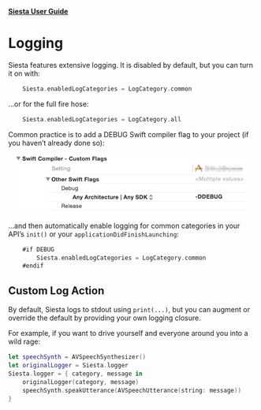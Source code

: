 **[Siesta User Guide](https://github.com/bustoutsolutions/siesta/blob/master/Docs/index.md)**

# Logging

Siesta features extensive logging. It is disabled by default, but you can turn it on with:

```swift
    Siesta.enabledLogCategories = LogCategory.common
```

…or for the full fire hose:

```swift
    Siesta.enabledLogCategories = LogCategory.all
```

Common practice is to add a DEBUG Swift compiler flag to your project (if you haven’t already done so):

<p align="center"><img alt="Build Settings → Swift Compiler Flags - Custom Flags → Other Swift Flags → Debug → -DDEBUG" src="images/debug-flag@2x.png" width=482 height=120></p>

…and then automatically enable logging for common categories in your API’s `init()` or your `applicationDidFinishLaunching`:

```swift
    #if DEBUG
        Siesta.enabledLogCategories = LogCategory.common
    #endif
```

## Custom Log Action

By default, Siesta logs to stdout using `print(...)`, but you can augment or override the default by providing your own logging closure.

For example, if you want to drive yourself and everyone around you into a wild rage:

```swift
let speechSynth = AVSpeechSynthesizer()
let originalLogger = Siesta.logger
Siesta.logger = { category, message in
    originalLogger(category, message)
    speechSynth.speakUtterance(AVSpeechUtterance(string: message))
}
```
